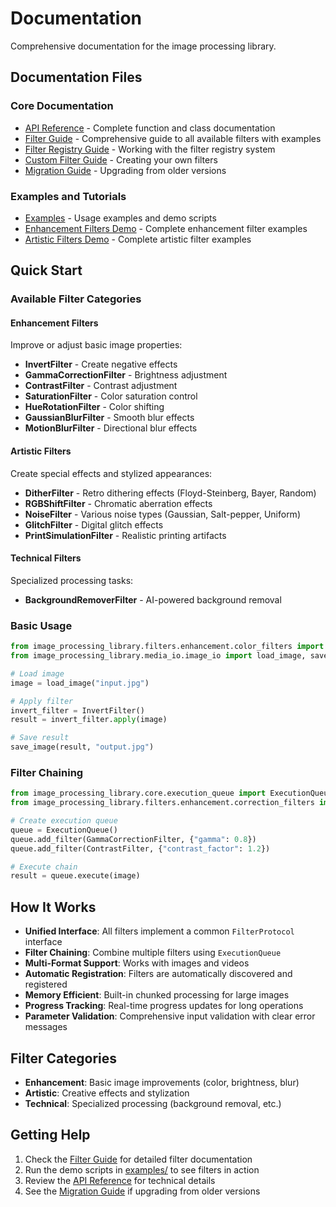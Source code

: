 # Documentation

Comprehensive documentation for the image processing library.

## Documentation Files

### Core Documentation
- [API Reference](api_reference.md) - Complete function and class documentation
- [Filter Guide](filter_guide.md) - Comprehensive guide to all available filters with examples
- [Filter Registry Guide](filter_registry_guide.md) - Working with the filter registry system
- [Custom Filter Guide](custom_filter_guide.md) - Creating your own filters
- [Migration Guide](migration_guide.md) - Upgrading from older versions

### Examples and Tutorials
- [Examples](../examples/README.md) - Usage examples and demo scripts
- [Enhancement Filters Demo](../examples/enhancement_filters_demo.py) - Complete enhancement filter examples
- [Artistic Filters Demo](../examples/artistic_filters_demo.py) - Complete artistic filter examples

## Quick Start

### Available Filter Categories

#### Enhancement Filters
Improve or adjust basic image properties:
- **InvertFilter** - Create negative effects
- **GammaCorrectionFilter** - Brightness adjustment
- **ContrastFilter** - Contrast adjustment
- **SaturationFilter** - Color saturation control
- **HueRotationFilter** - Color shifting
- **GaussianBlurFilter** - Smooth blur effects
- **MotionBlurFilter** - Directional blur effects

#### Artistic Filters
Create special effects and stylized appearances:
- **DitherFilter** - Retro dithering effects (Floyd-Steinberg, Bayer, Random)
- **RGBShiftFilter** - Chromatic aberration effects
- **NoiseFilter** - Various noise types (Gaussian, Salt-pepper, Uniform)
- **GlitchFilter** - Digital glitch effects
- **PrintSimulationFilter** - Realistic printing artifacts

#### Technical Filters
Specialized processing tasks:
- **BackgroundRemoverFilter** - AI-powered background removal

### Basic Usage

```python
from image_processing_library.filters.enhancement.color_filters import InvertFilter
from image_processing_library.media_io.image_io import load_image, save_image

# Load image
image = load_image("input.jpg")

# Apply filter
invert_filter = InvertFilter()
result = invert_filter.apply(image)

# Save result
save_image(result, "output.jpg")
```

### Filter Chaining

```python
from image_processing_library.core.execution_queue import ExecutionQueue
from image_processing_library.filters.enhancement.correction_filters import GammaCorrectionFilter, ContrastFilter

# Create execution queue
queue = ExecutionQueue()
queue.add_filter(GammaCorrectionFilter, {"gamma": 0.8})
queue.add_filter(ContrastFilter, {"contrast_factor": 1.2})

# Execute chain
result = queue.execute(image)
```

## How It Works

- **Unified Interface**: All filters implement a common `FilterProtocol` interface
- **Filter Chaining**: Combine multiple filters using `ExecutionQueue`
- **Multi-Format Support**: Works with images and videos
- **Automatic Registration**: Filters are automatically discovered and registered
- **Memory Efficient**: Built-in chunked processing for large images
- **Progress Tracking**: Real-time progress updates for long operations
- **Parameter Validation**: Comprehensive input validation with clear error messages

## Filter Categories

- **Enhancement**: Basic image improvements (color, brightness, blur)
- **Artistic**: Creative effects and stylization
- **Technical**: Specialized processing (background removal, etc.)

## Getting Help

1. Check the [Filter Guide](filter_guide.md) for detailed filter documentation
2. Run the demo scripts in [examples/](../examples/) to see filters in action
3. Review the [API Reference](api_reference.md) for technical details
4. See the [Migration Guide](migration_guide.md) if upgrading from older versions